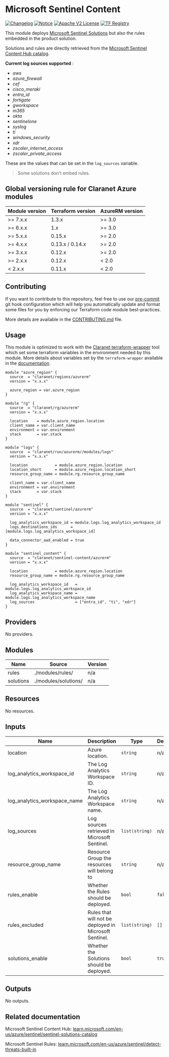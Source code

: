 # Microsoft Sentinel Content
[![Changelog](https://img.shields.io/badge/changelog-release-green.svg)](CHANGELOG.md) [![Notice](https://img.shields.io/badge/notice-copyright-yellow.svg)](NOTICE) [![Apache V2 License](https://img.shields.io/badge/license-Apache%20V2-orange.svg)](LICENSE) [![TF Registry](https://img.shields.io/badge/terraform-registry-blue.svg)](https://registry.terraform.io/modules/claranet/sentinel-content/azurerm/)

This module deploys [Microsoft Sentinel Solutions](https://learn.microsoft.com/en-us/azure/sentinel/sentinel-solutions) but also the rules embedded in the product solution.

Solutions and rules are directly retrieved from the [Microsoft Sentinel Content Hub catalog](https://learn.microsoft.com/en-us/azure/sentinel/sentinel-solutions-catalog).


__Current log sources supported__ :
- _aws_
- _azure\_firewall_
- _cef_
- _cisco\_meraki_
- _entra\_id_
- _fortigate_
- _gworkspace_
- _m365_
- _okta_
- _sentinelone_
- _syslog_
- _ti_
- _windows\_security_
- _xdr_
- _zscaler\_internet\_access_
- _zscaler\_private\_access_

These are the values that can be set in the `log_sources` variable.

> Some solutions don't embed rules.

<!-- BEGIN_TF_DOCS -->
## Global versioning rule for Claranet Azure modules

| Module version | Terraform version | AzureRM version |
| -------------- | ----------------- | --------------- |
| >= 7.x.x       | 1.3.x             | >= 3.0          |
| >= 6.x.x       | 1.x               | >= 3.0          |
| >= 5.x.x       | 0.15.x            | >= 2.0          |
| >= 4.x.x       | 0.13.x / 0.14.x   | >= 2.0          |
| >= 3.x.x       | 0.12.x            | >= 2.0          |
| >= 2.x.x       | 0.12.x            | < 2.0           |
| <  2.x.x       | 0.11.x            | < 2.0           |

## Contributing

If you want to contribute to this repository, feel free to use our [pre-commit](https://pre-commit.com/) git hook configuration
which will help you automatically update and format some files for you by enforcing our Terraform code module best-practices.

More details are available in the [CONTRIBUTING.md](./CONTRIBUTING.md#pull-request-process) file.

## Usage

This module is optimized to work with the [Claranet terraform-wrapper](https://github.com/claranet/terraform-wrapper) tool
which set some terraform variables in the environment needed by this module.
More details about variables set by the `terraform-wrapper` available in the [documentation](https://github.com/claranet/terraform-wrapper#environment).

```hcl
module "azure_region" {
  source  = "claranet/regions/azurerm"
  version = "x.x.x"

  azure_region = var.azure_region
}

module "rg" {
  source  = "claranet/rg/azurerm"
  version = "x.x.x"

  location    = module.azure_region.location
  client_name = var.client_name
  environment = var.environment
  stack       = var.stack
}

module "logs" {
  source  = "claranet/run/azurerm//modules/logs"
  version = "x.x.x"

  location            = module.azure_region.location
  location_short      = module.azure_region.location_short
  resource_group_name = module.rg.resource_group_name

  client_name = var.client_name
  environment = var.environment
  stack       = var.stack
}

module "sentinel" {
  source  = "claranet/sentinel/azurerm"
  version = "x.x.x"

  log_analytics_workspace_id = module.logs.log_analytics_workspace_id
  logs_destinations_ids      = [module.logs.log_analytics_workspace_id]

  data_connector_aad_enabled = true
}

module "sentinel_content" {
  source  = "claranet/sentinel-content/azurerm"
  version = "x.x.x"

  location            = module.azure_region.location
  resource_group_name = module.rg.resource_group_name

  log_analytics_workspace_id   = module.logs.log_analytics_workspace_id
  log_analytics_workspace_name = module.logs.log_analytics_workspace_name
  log_sources                  = ["entra_id", "ti", "xdr"]
}
```

## Providers

No providers.

## Modules

| Name | Source | Version |
|------|--------|---------|
| rules | ./modules/rules/ | n/a |
| solutions | ./modules/solutions/ | n/a |

## Resources

No resources.

## Inputs

| Name | Description | Type | Default | Required |
|------|-------------|------|---------|:--------:|
| location | Azure location. | `string` | n/a | yes |
| log\_analytics\_workspace\_id | The Log Analytics Workspace ID. | `string` | n/a | yes |
| log\_analytics\_workspace\_name | The Log Analytics Workspace name. | `string` | n/a | yes |
| log\_sources | Log sources retrieved in Microsoft Sentinel. | `list(string)` | n/a | yes |
| resource\_group\_name | Resource Group the resources will belong to | `string` | n/a | yes |
| rules\_enable | Whether the Rules should be deployed. | `bool` | `false` | no |
| rules\_excluded | Rules that will not be deployed in Microsoft Sentinel. | `list(string)` | `[]` | no |
| solutions\_enable | Whether the Solutions should be deployed. | `bool` | `true` | no |

## Outputs

No outputs.
<!-- END_TF_DOCS -->

## Related documentation

Microsoft Sentinel Content Hub: [learn.microsoft.com/en-us/azure/sentinel/sentinel-solutions-catalog](https://learn.microsoft.com/en-us/azure/sentinel/sentinel-solutions-catalog)

Microsoft Sentinel Rules: [learn.microsoft.com/en-us/azure/sentinel/detect-threats-built-in](https://learn.microsoft.com/en-us/azure/sentinel/detect-threats-built-in)

